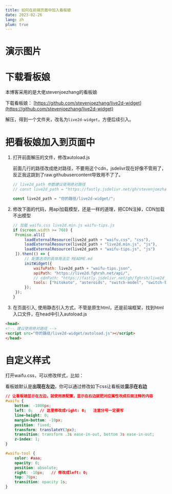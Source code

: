```yaml
---
title: 如何在前端页面中加入看板娘
date: 2023-02-26
lang: zh
plum: true
---
```


# 演示图片

<Live2dDemo/>


# 下载看板娘

本博客采用的是大佬stevenjoezhang的看板娘

下载看板娘： [https://github.com/stevenjoezhang/live2d-widget](https://github.com/stevenjoezhang/live2d-widget)

解压，得到一个文件夹，改名为`live2d-widget`，方便后续引入。



# 把看板娘加入到页面中

1. 打开前面解压的文件，修改autoload.js

   前面几行的路径改成绝对路径，不要用这个cdn，jsdelivr现在好像不管用了，反正我这跳到了raw.githubusercontent导致用不了了。

   ~~~js
   // live2d_path 参数建议使用绝对路径
   // const live2d_path = "https://fastly.jsdelivr.net/gh/stevenjoezhang/live2d-widget@latest/";
   
   const live2d_path = "你的路径/live2d-widget/";
   ~~~

2. 修改下面的代码，用api加载模型，还是一样的道理，把CDN注掉，CDN加载不出模型

   ~~~js
   // 加载 waifu.css live2d.min.js waifu-tips.js
   if (screen.width >= 768) {
   	Promise.all([
   		loadExternalResource(live2d_path + "waifu.css", "css"),
   		loadExternalResource(live2d_path + "live2d.min.js", "js"),
   		loadExternalResource(live2d_path + "waifu-tips.js", "js")
   	]).then(() => {
   		// 配置选项的具体用法见 README.md
   		initWidget({
   			waifuPath: live2d_path + "waifu-tips.json",
   			apiPath: "https://live2d.fghrsh.net/api/",
   			// cdnPath: "https://fastly.jsdelivr.net/gh/fghrsh/live2d_api/",
   			tools: ["hitokoto", "asteroids", "switch-model", "switch-texture", "photo", "info", "quit"]
   		});
   	});
   }
   ~~~

3. 在页面引入, 使用静态引入方式，不管是原生html，还是前端框架，找到html入口文件，在head中引入autoload.js

~~~html
<head>
<!-- 建议使用绝对路径 -->
<script src="你的路径/live2d-widget/autoload.js"></script>
</head>
~~~

      

# 自定义样式

打开waifu.css，可以修改样式，比如：

看板娘默认是**出现在左边**，你可以通过修改如下css让看板娘**显示在右边**

~~~css
// 让看板娘显示在左边，就使用原配置，显示在右边就把对应属性改成后面注释的内容
#waifu {
	bottom: -1000px;
	left: 0;   // 这里修改成right: 0;   注意分号一定要写
	line-height: 0;
	margin-bottom: -10px;
	position: fixed;
	transform: translateY(3px);
	transition: transform .3s ease-in-out, bottom 3s ease-in-out;
	z-index: 1;
}

#waifu-tool {
	color: #aaa;
	opacity: 0;
	position: absolute;
	right: -10px;   // 修改成left: 0;   
	top: 70px;   
	transition: opacity 1s;
}
~~~

